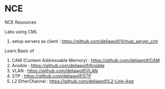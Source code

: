 # NCE
NCE Resources

Labs using CML
1. setup servers as client          : https://github.com/deliawolf/Virtual_server_cml

Learn Basic of
1. CAM (Content Addressable Memory) : https://github.com/deliawolf/CAM
2. Ansible                          : https://github.com/deliawolf/Ansible
3. VLAN                             : https://github.com/deliawolf/VLAN
4. STP                              : https://github.com/deliawolf/STP
5. L2 EtherChannel                  : https://github.com/deliawolf/L2-Link-Agg

